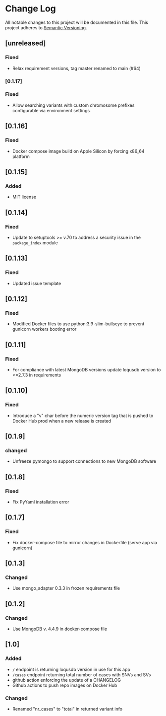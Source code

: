 # Change Log
All notable changes to this project will be documented in this file.
This project adheres to [Semantic Versioning](http://semver.org/).

## [unreleased]
### Fixed
- Relax requirement versions, tag master renamed to main (#64)

### [0.1.17]
### Fixed
- Allow searching variants with custom chromosome prefixes configurable via environment settings

## [0.1.16]
### Fixed
- Docker compose image build on Apple Silicon by forcing x86_64 platform

## [0.1.15]
### Added
- MIT license

## [0.1.14]
### Fixed
- Update to setuptools >= v.70 to address a security issue in the `package_index` module

## [0.1.13]
### Fixed
- Updated issue template

## [0.1.12]
### Fixed
-  Modified Docker files to use python:3.9-slim-bullseye to prevent gunicorn workers booting error

## [0.1.11]
### Fixed
-  For compliance with latest MongoDB versions update loqusdb version to >=2.7.3 in requirements

## [0.1.10]
### Fixed
-  Introduce a "v" char before the numeric version tag that is pushed to Docker Hub prod when a new release is created

## [0.1.9]
### changed
- Unfreeze pymongo to support connections to new MongoDB software

## [0.1.8]
### Fixed
- Fix PyYaml installation error

## [0.1.7]
### Fixed
- Fix docker-compose file to mirror changes in Dockerfile (serve app via gunicorn)

## [0.1.3]
### Changed
- Use mongo_adapter 0.3.3 in frozen requirements file

## [0.1.2]
### Changed
- Use MongoDB v. 4.4.9 in docker-compose file

## [1.0]
### Added
- `/` endpoint is returning loqusdb version in use for this app
- `/cases` endpoint returning total number of cases with SNVs and SVs
- github action enforcing the update of a CHANGELOG
- Github actions to push repo images on Docker Hub
### Changed
- Renamed "nr_cases" to "total" in returned variant info
